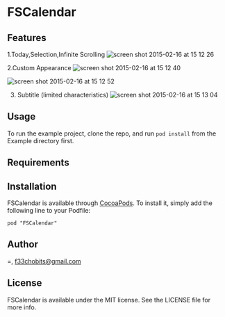 # FSCalendar

## Features
1.Today,Selection,Infinite Scrolling
![screen shot 2015-02-16 at 15 12 26](https://cloud.githubusercontent.com/assets/5186464/6208172/7a4f0c90-b5ee-11e4-957e-8544b039b728.png)

2.Custom Appearance
![screen shot 2015-02-16 at 15 12 40](https://cloud.githubusercontent.com/assets/5186464/6208173/819eca8a-b5ee-11e4-80e7-a6ae050da16b.png)

![screen shot 2015-02-16 at 15 12 52](https://cloud.githubusercontent.com/assets/5186464/6208174/87cab194-b5ee-11e4-80c9-6ea62489c6ee.png)

3. Subtitle (limited characteristics)
![screen shot 2015-02-16 at 15 13 04](https://cloud.githubusercontent.com/assets/5186464/6208176/9274c616-b5ee-11e4-8796-01fc31887248.png)

## Usage

To run the example project, clone the repo, and run `pod install` from the Example directory first.

## Requirements

## Installation

FSCalendar is available through [CocoaPods](http://cocoapods.org). To install
it, simply add the following line to your Podfile:

    pod "FSCalendar"

## Author

=, f33chobits@gmail.com

## License

FSCalendar is available under the MIT license. See the LICENSE file for more info.

